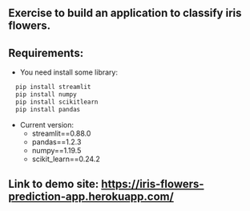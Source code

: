 ## Exercise to build an application to classify iris flowers.
## Requirements:
- You need install some library:
```bash
  pip install streamlit
  pip install numpy
  pip install scikitlearn
  pip install pandas
```
- Current version:
  * streamlit==0.88.0
  * pandas==1.2.3
  * numpy==1.19.5
  * scikit_learn==0.24.2
## Link to demo site: https://iris-flowers-prediction-app.herokuapp.com/
